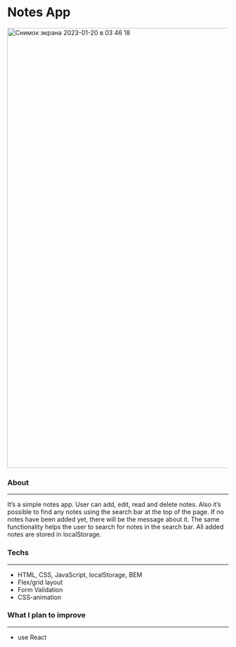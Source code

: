 # Notes App
<img width="1000" alt="Снимок экрана 2023-01-20 в 03 46 18" src="https://user-images.githubusercontent.com/91882066/213594052-1a3ed60c-c710-4c07-807b-830601f08594.png">

### About
---
It’s a simple notes app. User can add, edit, read and delete notes. Also it’s possible to find any notes using the search bar at the top of the page. If no notes have been added yet, there will be the message about it. The same functionality helps the user to search for notes in the search bar. All added notes are stored in localStorage.

### Techs
---
- HTML, CSS, JavaScript, localStorage, BEM
- Flex/grid layout
- Form Validation
- CSS-animation

### What I plan to improve
---
- use React
